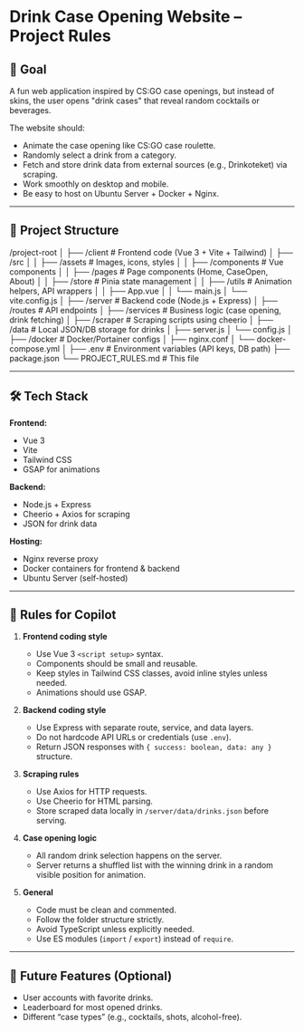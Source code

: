 # Drink Case Opening Website – Project Rules

## 🎯 Goal
A fun web application inspired by CS:GO case openings, but instead of skins, the user opens "drink cases" that reveal random cocktails or beverages.

The website should:
- Animate the case opening like CS:GO case roulette.
- Randomly select a drink from a category.
- Fetch and store drink data from external sources (e.g., Drinkoteket) via scraping.
- Work smoothly on desktop and mobile.
- Be easy to host on Ubuntu Server + Docker + Nginx.

---

## 📂 Project Structure

/project-root
│
├── /client # Frontend code (Vue 3 + Vite + Tailwind)
│ ├── /src
│ │ ├── /assets # Images, icons, styles
│ │ ├── /components # Vue components
│ │ ├── /pages # Page components (Home, CaseOpen, About)
│ │ ├── /store # Pinia state management
│ │ ├── /utils # Animation helpers, API wrappers
│ │ ├── App.vue
│ │ └── main.js
│ └── vite.config.js
│
├── /server # Backend code (Node.js + Express)
│ ├── /routes # API endpoints
│ ├── /services # Business logic (case opening, drink fetching)
│ ├── /scraper # Scraping scripts using cheerio
│ ├── /data # Local JSON/DB storage for drinks
│ ├── server.js
│ └── config.js
│
├── /docker # Docker/Portainer configs
│ ├── nginx.conf
│ └── docker-compose.yml
│
├── .env # Environment variables (API keys, DB path)
├── package.json
└── PROJECT_RULES.md # This file


---

## 🛠️ Tech Stack

**Frontend:**
- Vue 3
- Vite
- Tailwind CSS
- GSAP for animations

**Backend:**
- Node.js + Express
- Cheerio + Axios for scraping
- JSON for drink data

**Hosting:**
- Nginx reverse proxy
- Docker containers for frontend & backend
- Ubuntu Server (self-hosted)

---

## 📜 Rules for Copilot

1. **Frontend coding style**
   - Use Vue 3 `<script setup>` syntax.
   - Components should be small and reusable.
   - Keep styles in Tailwind CSS classes, avoid inline styles unless needed.
   - Animations should use GSAP.

2. **Backend coding style**
   - Use Express with separate route, service, and data layers.
   - Do not hardcode API URLs or credentials (use `.env`).
   - Return JSON responses with `{ success: boolean, data: any }` structure.

3. **Scraping rules**
   - Use Axios for HTTP requests.
   - Use Cheerio for HTML parsing.
   - Store scraped data locally in `/server/data/drinks.json` before serving.

4. **Case opening logic**
   - All random drink selection happens on the server.
   - Server returns a shuffled list with the winning drink in a random visible position for animation.

5. **General**
   - Code must be clean and commented.
   - Follow the folder structure strictly.
   - Avoid TypeScript unless explicitly needed.
   - Use ES modules (`import` / `export`) instead of `require`.

---

## 🔮 Future Features (Optional)
- User accounts with favorite drinks.
- Leaderboard for most opened drinks.
- Different “case types” (e.g., cocktails, shots, alcohol-free).